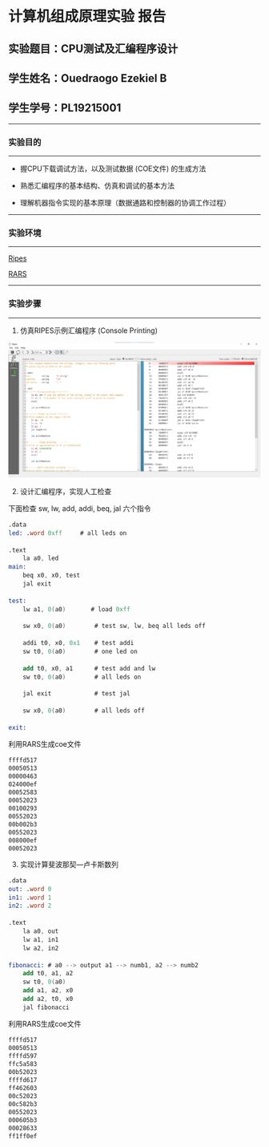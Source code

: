 # 计算机组成原理实验 报告

## 实验题目：CPU测试及汇编程序设计

## 学生姓名：Ouedraogo Ezekiel B

## 学生学号：PL19215001

---

### 实验目的

---

* 握CPU下载调试方法，以及测试数据 (COE文件) 的生成方法

* 熟悉汇编程序的基本结构、仿真和调试的基本方法

* 理解机器指令实现的基本原理（数据通路和控制器的协调工作过程）

---

### 实验环境

---

[Ripes](https://github.com/mortbopet/Ripes)

[RARS](https://github.com/TheThirdOne/rars)

---

### 实验步骤

---

1. 仿真RIPES示例汇编程序 (Console Printing)

![ ](snaps/PrintConsole.png)

2. 设计汇编程序，实现人工检查

下面检查 sw, lw, add, addi, beq, jal 六个指令

```nasm
.data
led: .word 0xff 	# all leds on

.text
	la a0, led
main:
	beq x0, x0, test
	jal exit           

test:
	lw a1, 0(a0)       # load 0xff
	
	sw x0, 0(a0) 		# test sw, lw, beq all leds off

	addi t0, x0, 0x1 	# test addi
	sw t0, 0(a0)        # one led on

	add t0, x0, a1      # test add and lw
	sw t0, 0(a0)        # all leds on
	
	jal exit            # test jal

	sw x0, 0(a0) 		# all leds off
	
exit:
```

利用RARS生成coe文件

```coe
ffffd517
00050513
00000463
024000ef
00052583
00052023
00100293
00552023
00b002b3
00552023
008000ef
00052023
```

3. 实现计算斐波那契—卢卡斯数列

```nasm
.data
out: .word 0
in1: .word 1
in2: .word 2

.text
	la a0, out
    lw a1, in1
    lw a2, in2

fibonacci: # a0 --> output a1 --> numb1, a2 --> numb2
    add t0, a1, a2
    sw t0, 0(a0)
    add a1, a2, x0
    add a2, t0, x0
    jal fibonacci
```

利用RARS生成coe文件

```coe
ffffd517
00050513
ffffd597
ffc5a583
00b52023
ffffd617
ff462603
00c52023
00c582b3
00552023
000605b3
00028633
ff1ff0ef
```

